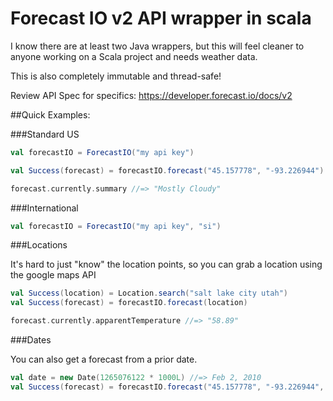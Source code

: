 Forecast IO v2 API wrapper in scala
===================================

I know there are at least two Java wrappers, but this will feel cleaner to anyone working on a Scala project and needs weather data.

This is also completely immutable and thread-safe!

Review API Spec for specifics: https://developer.forecast.io/docs/v2

##Quick Examples:

###Standard US

```scala
val forecastIO = ForecastIO("my api key")

val Success(forecast) = forecastIO.forecast("45.157778", "-93.226944")

forecast.currently.summary //=> "Mostly Cloudy"
```

###International

```scala
val forecastIO = ForecastIO("my api key", "si")
```

###Locations

It's hard to just "know" the location points, so you can grab a location using the google maps API

```scala
val Success(location) = Location.search("salt lake city utah")
val Success(forecast) = forecastIO.forecast(location)

forecast.currently.apparentTemperature //=> "58.89"
```

###Dates

You can also get a forecast from a prior date.

```scala
val date = new Date(1265076122 * 1000L) //=> Feb 2, 2010
val Success(forecast) = forecastIO.forecast("45.157778", "-93.226944", date)
```

